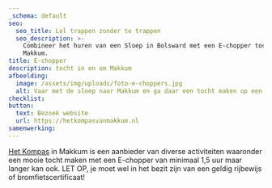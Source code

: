 ```yaml
---
_schema: default
seo:
  seo_title: Lol trappen zonder te trappen
  seo_description: >-
    Combineer het huren van een Sloep in Bolsward met een E-chopper tocht in
    Makkum.
title: E-chopper
description: tocht in en om Makkum
afbeelding:
  image: /assets/img/uploads/foto-e-choppers.jpg
  alt: Vaar met de sloep naar Makkum en ga daar een tocht maken op een E-chopper.
checklist:
button:
  text: Bezoek website
  url: https://hetkompasvanmakkum.nl
samenwerking:
---
```


<a target="_blank" rel="noopener" href="https://hetkompasvanmakkum.nl">Het Kompas</a> in Makkum is een aanbieder van diverse activiteiten waaronder een mooie tocht maken met een E-chopper van minimaal 1,5 uur maar langer kan ook. LET OP, je moet wel in het bezit zijn van een geldig rijbewijs of bromfietscertificaat\!
